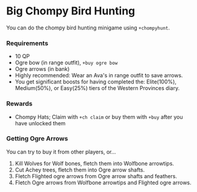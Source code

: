 # Big Chompy Bird Hunting

You can do the chompy bird hunting minigame using `+chompyhunt`.

### Requirements

* 10 QP
* Ogre bow \(in range outfit\), `+buy ogre bow`
* Ogre arrows \(in bank\)
* Highly recommended: Wear an Ava's in range outfit to save arrows.
* You get significant boosts for having completed the: Elite\(100%\), Medium\(50%\), or Easy\(25%\) tiers of the Western Provinces diary.

### Rewards

* Chompy Hats; Claim with `+ch claim` or buy them with `+buy` after you have unlocked them

### Getting Ogre Arrows

You can try to buy it from other players, or...

1. Kill Wolves for Wolf bones, fletch them into Wolfbone arrowtips.
2. Cut Achey trees, fletch them into Ogre arrow shafts.
3. Fletch Flighted ogre arrows from Ogre arrow shafts and feathers.
4. Fletch Ogre arrows from Wolfbone arrowtips and Flighted ogre arrows.

